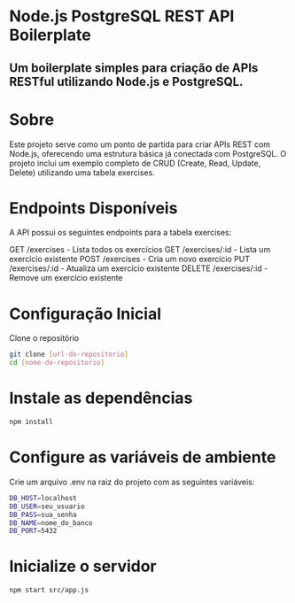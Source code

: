 # Node.js PostgreSQL REST API Boilerplate
## Um boilerplate simples para criação de APIs RESTful utilizando Node.js e PostgreSQL.

# Sobre
Este projeto serve como um ponto de partida para criar APIs REST com Node.js, oferecendo uma estrutura básica já conectada com PostgreSQL. O projeto inclui um exemplo completo de CRUD (Create, Read, Update, Delete) utilizando uma tabela exercises.

# Endpoints Disponíveis
A API possui os seguintes endpoints para a tabela exercises:

GET /exercises - Lista todos os exercícios
GET /exercises/:id - Lista um exercício existente
POST /exercises - Cria um novo exercício
PUT /exercises/:id - Atualiza um exercício existente
DELETE /exercises/:id - Remove um exercício existente

# Configuração Inicial

Clone o repositório
```bash
git clone [url-do-repositorio]
cd [nome-do-repositorio]
```

# Instale as dependências

```bash
npm install
```

# Configure as variáveis de ambiente
Crie um arquivo .env na raiz do projeto com as seguintes variáveis:

```bash
DB_HOST=localhost
DB_USER=seu_usuario
DB_PASS=sua_senha
DB_NAME=nome_do_banco
DB_PORT=5432
```

# Inicialize o servidor
```bash
npm start src/app.js
```